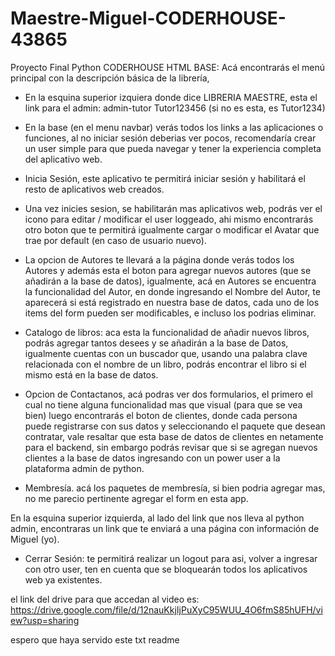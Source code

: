 # Maestre-Miguel-CODERHOUSE-43865
Proyecto Final Python CODERHOUSE
HTML BASE:
Acá encontrarás el menú principal con la descripción básica de la librería, 

- En la esquina superior izquiera donde dice LIBRERIA MAESTRE, esta el link para el admin:
admin-tutor
Tutor123456 (si no es esta, es Tutor1234)

- En la base (en el menu navbar) verás todos los links a las aplicaciones o funciones, al no iniciar sesión deberias ver pocos, recomendaría crear un user simple para que pueda navegar y tener la experiencia completa del aplicativo web.

- Inicia Sesión, este aplicativo te permitirá iniciar sesión y habilitará el resto de aplicativos web creados.

- Una vez inicies sesion, se habilitarán mas aplicativos web, podrás ver el icono para editar / modificar el user loggeado, ahi mismo encontrarás otro  boton que te permitirá igualmente cargar o modificar el Avatar que trae por default (en caso de usuario nuevo).

- La opcion de Autores te llevará a la página donde verás todos los Autores y además esta el boton para agregar nuevos autores (que se añadirán a la base de datos), igualmente, acá en Autores se encuentra la funcionalidad del Autor, en donde ingresando el Nombre del Autor, te aparecerá si está registrado en nuestra base de datos, cada uno de los items del form pueden ser modificables, e incluso los podrias eliminar.

- Catalogo de libros: aca esta la funcionalidad de añadir nuevos libros, podrás agregar tantos desees y se añadirán a la base de Datos, igualmente cuentas con un buscador que, usando una palabra clave relacionada con el nombre de un libro, podrás encontrar el libro si el mismo está en la base de datos.

- Opcion de Contactanos, acá podras ver dos formularios, el primero el cual no tiene alguna funcionalidad mas que visual (para que se vea bien) luego encontrarás el boton de clientes, donde cada persona puede registrarse con sus datos y seleccionando el paquete que desean contratar, vale resaltar que esta base de datos de clientes en netamente para el backend, sin embargo podrás revisar que si se agregan nuevos clientes a la base de datos ingresando con un power user a la plataforma admin de python.

- Membresía. acá los paquetes de membresía, si bien podria agregar mas, no me parecio pertinente agregar el form en esta app.

En la esquina superior izquierda, al lado del link que nos lleva al python admin, encontraras un link que te enviará a una página con información de Miguel (yo).

- Cerrar Sesión: te permitirá realizar un logout para asi, volver a ingresar con otro user, ten en cuenta que se bloquearán todos los aplicativos web ya existentes.


el link del drive para que accedan al video es:
https://drive.google.com/file/d/12nauKkjIjPuXyC95WUU_4O6fmS85hUFH/view?usp=sharing


espero que haya servido este txt readme
